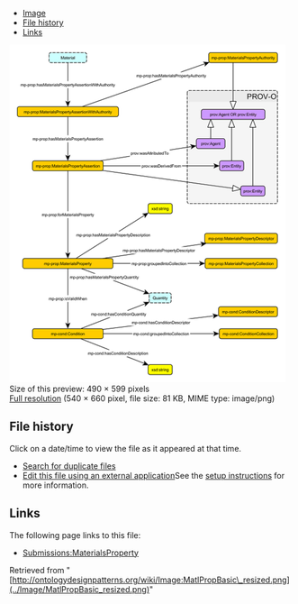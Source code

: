 * [Image](../Image/MatlPropBasic_resized.png#file)
* [File history](../Image/MatlPropBasic_resized.png#filehistory)
* [Links](../Image/MatlPropBasic_resized.png#filelinks)

[![Image:MatlPropBasic resized.png](../images/thumb/5/5b/MatlPropBasic_resized.png/490px-MatlPropBasic_resized.png)](../images/5/5b/MatlPropBasic_resized.png)  
Size of this preview: 490 × 599 pixels  
[Full resolution](../images/5/5b/MatlPropBasic_resized.png)‎ (540 × 660 pixel, file size: 81 KB, MIME type: image/png)

## File history

Click on a date/time to view the file as it appeared at that time.



  
* [Search for duplicate files](http://ontologydesignpatterns.org/wiki/Special:FileDuplicateSearch/MatlPropBasic_resized.png "Special:FileDuplicateSearch/MatlPropBasic resized.png")
* [Edit this file using an external application](http://ontologydesignpatterns.org/wiki/index.php?title=Image:MatlPropBasic_resized.png&action=edit&externaledit=true&mode=file "Image:MatlPropBasic resized.png")See the [setup instructions](http://www.mediawiki.org/wiki/Manual:External_editors "http://www.mediawiki.org/wiki/Manual:External_editors") for more information.

## Links



The following page links to this file:


* [Submissions:MaterialsProperty](../Submissions/MaterialsProperty "Submissions:MaterialsProperty")


Retrieved from "[http://ontologydesignpatterns.org/wiki/Image:MatlPropBasic\_resized.png](../Image/MatlPropBasic_resized.png)"